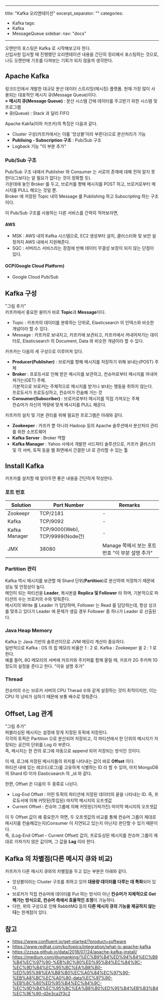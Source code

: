  ---
title: "Kafka 오리엔테이션"
excerpt_separator: "<!--more-->"
categories:
  - Kafka
tags:
  - Kafka
  - MessageQueue
sidebar:
  nav: "docs"
---
오랜만의 포스팅은 Kafka 로 시작해보고자 한다.  
신입사원 입사할 때 진행했던 오리엔테이션 내용을 간단히 정리해서 포스팅하는 것으로, 나도 오랜만에 기초를 다져보는 기회가 되지 않을까 생각한다.

## Apache Kafka
링크드인에서 개발한 대규모 분산 데이터 스트리밍(메시징) 플랫폼. 현재 가장 많이 사용되는 대표적인 메시지 큐(Message Queue)이다.  
※ **메시지 큐(Message Queue)** : 분산 시스템 간에 데이터를 주고받기 위한 시스템 및 프로그램  
※ 큐(Queue) : Stack 과 달리 FIFO

Apache Kakfa(이하 카프카)의 특징은 다음과 같다.
* Cluster 구성(카프카에서는 이를 '앙상블'이라 부른다)으로 분산처리가 가능
* **Publising - Subscription 구조** : Pub/Sub 구조
* Logback 기능 "이 부분 추가"

### Pub/Sub 구조
Pub/Sub 구조 내에서 Publisher 와 Consumer 는 서로의 존재에 대해 전혀 알지 못한다(그보다는 알 필요가 없다는 것이 정확할 듯).  
가운데에 놓인 Broker 를 두고, 브로커를 향해 메시지를 POST 하고, 브로커로부터 메시지를 PULL 해오는 것일 뿐.  
Broker 에 저장된 Topic 내의 Message 를 Publishing 하고 Subscripting 하는 구조이다.

이 Pub/Sub 구조를 사용하는 다른 서비스를 간략히 적어보자면,
#### AWS
* MSK : AWS 내의 Kafka 시스템으로, EC2 생성부터 설치, 클러스터화 및 보안 설정까지 AWS 내에서 지원해준다.
* SQC : 서버리스 서비스라는 장점에 반해 데이터 무결성 보장이 되지 않는 단점이 있다. 
#### GCP(Google Cloud Platform)
* Google Cloud Pub/Sub

## Kafka 구성
"그림 추가"  
카프카에서 중요한 용어가 바로 **Topic**과 **Message**이다.  
* Topic : 카프카의 데이터를 분류하는 단위로, Elasticsearch 의 인덱스와 비슷한 개념이라 할 수 있다.
* Message : 카프카로 보내지고, 카프카에 보관되고, 카프카에서 꺼내어져가는 데이터로,  Elasticsearch 의 Document, Data 와 비슷한 개념이라 할 수 있다.

카프카는 다음의 세 구성으로 이루어져 있다.
* **Producer(Publisher)** : 브로커를 향해 메시지를 저장하기 위해 보내는(POST) 주체
* **Broker** : 프로듀서로 인해 받은 메시지를 보관하고, 컨슈머로부터 메시지를 꺼내어져가는(GET) 주체.  
  기본적으로 브로커는 주체적으로 메시지를 받거나 보내는 행동을 취하지 않는다.  
  프로듀서가 프로듀싱하고, 컨슈머가 컨슘해 가는 것
* **Consumer(Subscriber)** : 브로커로부터 메시지를 직접 가져오는 주체  
  컨슈머가 자신의 역량에 맞게 메시지를 PULL 해온다.

카프카의 설치 및 기본 관리를 위해 필요한 프로그램은 아래와 같다.
* **Zookeeper** : 카프카 뿐 아니라 Hadoop 등의 Apache 솔루션에서 분산처리 관리를 위한 소프트웨어
* **Kafka Server** : Broker 역할
* **Kafka Manager** : Yahoo 사에서 개발한 서드파티 솔루션으로, 카프카 클러스터 및 각 서버, 토픽 등을 웹 화면에서 간결한 UI 로 관리할 수 있는 툴

## Install Kafka
카프카를 설치할 때 알아두면 좋은 내용을 간단하게 작성한다.

### 포트 번호

|Solution|Port Number|Remarks|
|------|---|---|
|Zookeepr|TCP/2181|-|
|Kafka|TCP/9092|-|
|Kafka Manager|TCP/9000(Web), TCP/9999(Node간)|-|
|JMX|38080|Manage 쪽에서 보는 포트번호 "이 부분 설명 추가"|

### Partition 관리
Kafka 역시 메시지를 보관할 때 Shard 단위(**Partition**)로 분산하여 저장하기 때문에 성능 및 안정성이 높다.  
메인이 되는 파티션을 **Leader**, 복사본을 **Replica 및 Follower** 라 하며, 기본적으로 파티션의 수는 브로커의 수와 맞춰준다.  
메시지의 Write 를 Leader 가 담당하며, Follower 는 Read 를 담당하는데, 항상 싱크를 맞추고 있다가 Leader 에 문제가 생길 경우 Follower 중 하나가 Leader 로 선출된다.

### Java Heap Memory
Kafka 는 Java 기반의 솔루션이므로 JVM 메모리 계산이 중요하다.  
일반적으로 Kafka : OS 의 힙 메모리 비율은 1 : 2 로. Kafka : Zookeeper 을 2 : 1 로 한다.  
예를 들어, 8G 메모리의 서버에 카프카와 주키퍼를 함께 올릴 때, 카프카 2G 주키퍼 1G 정도의 설정을 준다고 한다. "이유 설명 추가"

### Thread
컨슈머의 수는 브로커 서버의 CPU Therad 수와 같게 설정하는 것이 최적이지만, 이는 CPU 의 낭비가 심하기 때문에 보통 배수로 맞춰준다.

## Offset, Lag 관계
"그림 추가"  
퍼블리싱된 메시지는 설정에 맞게 지정된 토픽에 저장된다.  
각각의 토픽은 Partition 으로 분산되어 저장되고, 각 파티션에서 한 단위의 메시지가 저장되는 공간의 단위를 Log 라 부른다.  
즉, 메시지는 한 칸의 로그에 자동으로 append 되어 저장되는 방식인 것이다.

이 때, 로그에 저장된 메시지들의 위치를 나타내는 값이 바로 **Offset** 이다.  
파티션 내에 있는 레코드(로그)를 고유하게 식별하는 ID 라 할 수 있어, 마치 MongoDB 의 Shard ID 이자 Elasticsearch 의 _id 와 같다.  

한편, Offset 은 다음의 두 종류로 나뉜다.
* Log-End Offset : 어떤 토픽의 파티션에 저장된 데이터의 끝을 나타내는 ID. 즉, 프로듀서에 의해 커밋된(투입된) 마지막 메시지의 오프셋값
* Current Offset : 컨슈머 그룹에 의해 커밋된(가져가진) 마지막 메시지의 오프셋값

이 두 Offset 값이 왜 중요한가 하면, 두 오프셋값의 비교를 통해 컨슈머 그룹이 제대로 메시지를 컨슘해갔는지(Consumer 이 지연되고 있는지 아닌지) 판단할 수 있기 때문이다.  
즉, (Log-End Offset - Current Offset) 값이, 프로듀싱된 메시지를 컨슈머 그룹이 제대로 가져가지 않은 값이며, 그 값을 **Lag** 이라 한다.

## Kafka 의 차별점(다른 메시지 큐와 비교)
카프카가 다른 메시지 큐와의 차별점을 두고 있는 부분은 아래와 같다.
* 앙상블이라는 Cluster 구조를 취하고 있어 **대용량 데이터를 다루는 데 특화**되어 있다.
* 브로커가 직접 컨슈머에 데이터를 Put 하는 방식이 아닌 **컨슈머가 자체적으로 Get 해가는 방식으로, 컨슈머 측에서 효율적인 조정**이 가능하다.
* 다만, 위의 구성으로 인해 RabbitMQ 등의 **다른 메시지 큐의 기능을 제공하지 않는다**는 한계점이 있다.

## 참고
* https://www.confluent.io/get-started/?product=software
* https://www.redhat.com/ko/topics/integration/what-is-apache-kafka
* https://zzsza.github.io/data/2018/07/24/apache-kafka-install/
* https://medium.com/@umanking/%EC%B9%B4%ED%94%84%EC%B9%B4%EC%97%90-%EB%8C%80%ED%95%B4%EC%84%9C-%EC%9D%B4%EC%95%BC%EA%B8%B0-%ED%95%98%EA%B8%B0%EC%A0%84%EC%97%90-%EB%A8%BC%EC%A0%80-data%EC%97%90-%EB%8C%80%ED%95%B4%EC%84%9C-%EC%9D%B4%EC%95%BC%EA%B8%B0%ED%95%B4%EB%B3%B4%EC%9E%90-d2e3ca2f3c2
